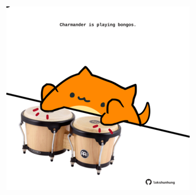<!-- built at 23/05/2024, 09:00:41 UTC -->
<p align="center">
  <img width="500" height="500" src="./ReadmeImage.svg">
</p>
